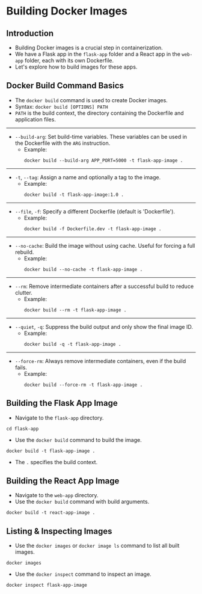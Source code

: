 # Building Docker Images

## Introduction
- Building Docker images is a crucial step in containerization.
- We have a Flask app in the `flask-app` folder and a React app in the `web-app` folder, each with its own Dockerfile.
- Let's explore how to build images for these apps.

## Docker Build Command Basics
- The `docker build` command is used to create Docker images.
- Syntax: `docker build [OPTIONS] PATH`
- `PATH` is the build context, the directory containing the Dockerfile and application files.

---

- `--build-arg`: Set build-time variables. These variables can be used in the Dockerfile with the `ARG` instruction.
  - Example:
    ```shell
    docker build --build-arg APP_PORT=5000 -t flask-app-image .
    ```

---

- `-t`, `--tag`: Assign a name and optionally a tag to the image.
  - Example:
    ```shell
    docker build -t flask-app-image:1.0 .
    ```

---

- `--file`, `-f`: Specify a different Dockerfile (default is 'Dockerfile').
  - Example:
    ```shell
    docker build -f Dockerfile.dev -t flask-app-image .
    ```

---

- `--no-cache`: Build the image without using cache. Useful for forcing a full rebuild.
  - Example:
    ```shell
    docker build --no-cache -t flask-app-image .
    ```

---

- `--rm`: Remove intermediate containers after a successful build to reduce clutter.
  - Example:
    ```shell
    docker build --rm -t flask-app-image .
    ```

---

- `--quiet`, `-q`: Suppress the build output and only show the final image ID.
  - Example:
    ```shell
    docker build -q -t flask-app-image .
    ```

---

- `--force-rm`: Always remove intermediate containers, even if the build fails.
  - Example:
    ```shell
    docker build --force-rm -t flask-app-image .
    ```

## Building the Flask App Image
- Navigate to the `flask-app` directory.

```shell
cd flask-app
```

- Use the `docker build` command to build the image.

```shell
docker build -t flask-app-image .
```

- The `.` specifies the build context.


## Building the React App Image
- Navigate to the `web-app` directory.
- Use the `docker build` command with build arguments.

```shell
docker build -t react-app-image .
```

## Listing & Inspecting Images
- Use the `docker images` or `docker image ls` command to list all built images.

```shell
docker images
```

- Use the `docker inspect` command to inspect an image.

```shell
docker inspect flask-app-image
```